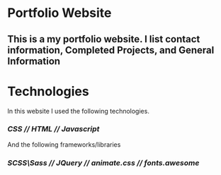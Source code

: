 # Portfolio Website

## This is a my portfolio website. I list contact information, Completed Projects, and General Information 

# Technologies
In this website I used the following technologies.
### *CSS // HTML // Javascript*
And the following frameworks/libraries
### *SCSS\Sass // JQuery // animate.css // fonts.awesome*
